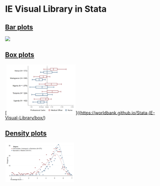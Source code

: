 # IE Visual Library in Stata

## [Bar plots](https://worldbank.github.io/Stata-IE-Visual-Library/bar/)
[<img src="https://user-images.githubusercontent.com/15252541/31467170-1a358f78-aea7-11e7-85f7-0c152ad2c391.png" width="225">](https://worldbank.github.io/Stata-IE-Visual-Library/bar/)

## [Box plots](https://worldbank.github.io/Stata-IE-Visual-Library/box/)
[<img src="https://github.com/worldbank/Stata-IE-Visual-Library/blob/develop/Library/Box%20plots/10-25-50-75-90%20Percentile%20box%20plot/figure.png" width="225">]((https://worldbank.github.io/Stata-IE-Visual-Library/box/)

## [Density plots](https://worldbank.github.io/Stata-IE-Visual-Library/density/)
[<img src="https://github.com/worldbank/Stata-IE-Visual-Library/blob/develop/Library/Density%20plots/Density%20plot%20with%20data%20points/figure.png" width="225">](https://worldbank.github.io/Stata-IE-Visual-Library/density/)
